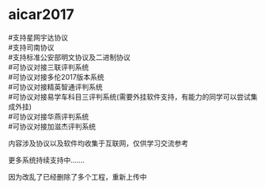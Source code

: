 # aicar2017<br>
#支持星网宇达协议<br>
#支持司南协议<br>
#支持标准公安部明文协议及二进制协议<br>
#可协议对接三联评判系统<br>
#可协议对接多伦2017版本系统<br>
#可协议对接精英智通评判系统<br>
#可协议对接易学车科目三评判系统(需要外挂软件支持，有能力的同学可以尝试集成外挂)<br>
#可协议对接华燕评判系统<br>
#可协议对接加滋杰评判系统<br>


内容涉及协议以及软件均收集于互联网，仅供学习交流参考


更多系统持续支持中.......

因为改乱了已经删除了多个工程，重新上传中
